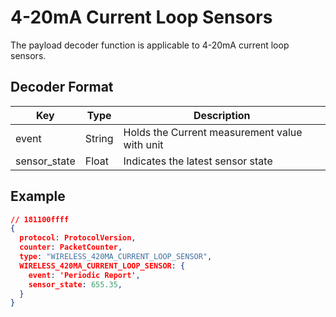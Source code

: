# 4-20mA Current Loop Sensors

The payload decoder function is applicable to 4-20mA current loop sensors.


## Decoder Format

| Key                   | Type    | Description                                               |
| --------------------- | ------- | --------------------------------------------------------- |
| event                 | String  | Holds the Current measurement value with unit             |
| sensor_state          | Float   | Indicates the latest sensor state                         |

## Example

```json
// 181100ffff
{
  protocol: ProtocolVersion,
  counter: PacketCounter,
  type: "WIRELESS_420MA_CURRENT_LOOP_SENSOR",
  WIRELESS_420MA_CURRENT_LOOP_SENSOR: {
    event: 'Periodic Report',
    sensor_state: 655.35,
  }
}
```
